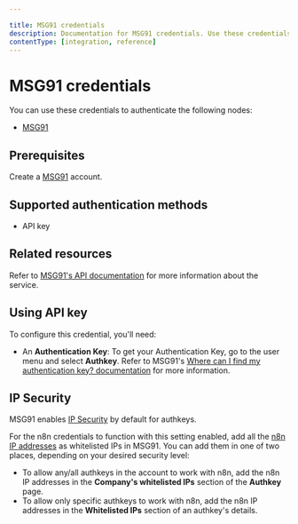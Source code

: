 ```yaml
---

title: MSG91 credentials
description: Documentation for MSG91 credentials. Use these credentials to authenticate MSG91 in n8n, a workflow automation platform.
contentType: [integration, reference]
---
```


# MSG91 credentials

You can use these credentials to authenticate the following nodes:

- [MSG91](/integrations/builtin/app-nodes/n8n-nodes-base.msg91.md)

## Prerequisites

Create a [MSG91](https://msg91.com/) account.

## Supported authentication methods

- API key

## Related resources

Refer to [MSG91's API documentation](https://docs.msg91.com/overview) for more information about the service.

## Using API key

To configure this credential, you'll need:

- An **Authentication Key**: To get your Authentication Key, go to the user menu and select **Authkey**. Refer to MSG91's [Where can I find my authentication key? documentation](https://msg91.com/help/api/where-can-i-find-my-authentication-ke) for more information.

## IP Security

MSG91 enables [IP Security](https://msg91.com/help/api/what-do-you-mean-by-api-security) by default for authkeys.

For the n8n credentials to function with this setting enabled, add all the [n8n IP addresses](/manage-cloud/cloud-ip.md) as whitelisted IPs in MSG91. You can add them in one of two places, depending on your desired security level:

- To allow any/all authkeys in the account to work with n8n, add the n8n IP addresses in the **Company's whitelisted IPs** section of the **Authkey** page.
- To allow only specific authkeys to work with n8n, add the n8n IP addresses in the **Whitelisted IPs** section of an authkey's details.
